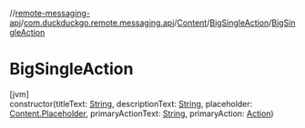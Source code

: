 //[remote-messaging-api](../../../../index.md)/[com.duckduckgo.remote.messaging.api](../../index.md)/[Content](../index.md)/[BigSingleAction](index.md)/[BigSingleAction](-big-single-action.md)

# BigSingleAction

[jvm]\
constructor(titleText: [String](https://kotlinlang.org/api/latest/jvm/stdlib/kotlin/-string/index.html), descriptionText: [String](https://kotlinlang.org/api/latest/jvm/stdlib/kotlin/-string/index.html), placeholder: [Content.Placeholder](../-placeholder/index.md), primaryActionText: [String](https://kotlinlang.org/api/latest/jvm/stdlib/kotlin/-string/index.html), primaryAction: [Action](../../-action/index.md))
